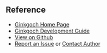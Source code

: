 ## Reference
* [Ginkgoch Home Page](https://ginkgoch.com)
* [Ginkgoch Development Guide](https://ginkgoch.com/node-map-guide)
* [View on Github](https://github.com/ginkgoch/node-map)
* [Report an Issue](https://github.com/ginkgoch/node-map/issues) or [Contact Author](mailto:ginkgoch@outlook.com)